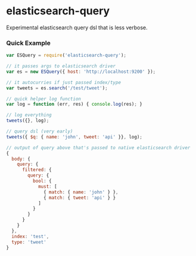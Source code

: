 elasticsearch-query
===================

Experimental elasticsearch query dsl that is less verbose.

### Quick Example

```javascript
var ESQuery = require('elasticsearch-query');

// it passes args to elasticsearch driver
var es = new ESQuery({ host: 'http://localhost:9200' });

// it autocurries if just passed index/type
var tweets = es.search('/test/tweet');

// quick helper log function
var log = function (err, res) { console.log(res); }

// log everything
tweets({}, log);

// query dsl (very early)
tweets({ $q: { name: 'john', tweet: 'api' }}, log);

// output of query above that's passed to native elasticsearch driver
{
  body: {
    query: {
      filtered: {
        query: {
          bool: {
            must: [
              { match: { name: 'john' } },
              { match: { tweet: 'api' } }
            ]
          }
        }
      }
    }
  },
  index: 'test',
  type: 'tweet'
}
```
